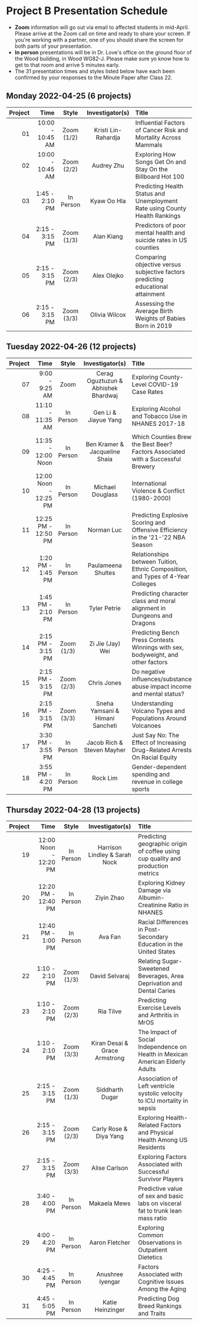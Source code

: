 # Project B Presentation Schedule

- **Zoom** information will go out via email to affected students in mid-April. Please arrive at the Zoom call on time and ready to share your screen. If you're working with a partner, one of you should share the screen for both parts of your presentation.
- **In person** presentations will be in Dr. Love's office on the ground floor of the Wood building, in Wood WG82-J. Please make sure yo know how to get to that room and arrive 5 minutes early.
- The 31 presentation times and styles listed below have each been confirmed by your responses to the Minute Paper after Class 22.

## Monday 2022-04-25 (6 projects)

Project | Time | Style | Investigator(s) | Title
---: | ---: | :---: | :-------------: | :--------------------
01 | 10:00 - 10:45 AM | Zoom (1/2) | Kristi Lin-Rahardja | Influential Factors of Cancer Risk and Mortality Across Mammals
02 | 10:00 - 10:45 AM | Zoom (2/2) | Audrey Zhu | Exploring How Songs Get On and Stay On the Billboard Hot 100
03 | 1:45 - 2:10 PM | In Person | Kyaw Oo Hla | Predicting Health Status and Unemployment Rate using County Health Rankings
04 | 2:15 - 3:15 PM | Zoom (1/3) | Alan Kiang | Predictors of poor mental health and suicide rates in US counties
05 | 2:15 - 3:15 PM | Zoom (2/3) | Alex Olejko | Comparing objective versus subjective factors predicting educational attainment
06 | 2:15 - 3:15 PM | Zoom (3/3) | Olivia Wilcox | Assessing the Average Birth Weights of Babies Born in 2019

## Tuesday 2022-04-26 (12 projects)

Project | Time | Style | Investigator(s) | Title
---: | ---: | :---: | :-------------: | :--------------------
07 | 9:00 - 9:25 AM | Zoom | Cerag Oguztuzun & Abhishek Bhardwaj | Exploring County-Level COVID-19 Case Rates
08 | 11:10 - 11:35 AM | In Person | Gen Li & Jiayue Yang | Exploring Alcohol and Tobacco Use in NHANES 2017-18
09 | 11:35 - 12:00 Noon | In Person | Ben Kramer & Jacqueline Shaia | Which Counties Brew the Best Beer? Factors Associated with a Successful Brewery
10 | 12:00 Noon - 12:25 PM | In Person | Michael Douglass | International Violence & Conflict (1980-2000)
11 | 12:25 PM - 12:50 PM | In Person | Norman Luc | Predicting Explosive Scoring and Offensive Efficiency in the '21-'22 NBA Season
12 | 1:20 PM - 1:45 PM | In Person | Paulameena Shultes | Relationships between Tuition, Ethnic Composition, and Types of 4-Year Colleges
13 | 1:45 PM - 2:10 PM | In Person | Tyler Petrie | Predicting character class and moral alignment in Dungeons and Dragons
14 | 2:15 PM - 3:15 PM | Zoom (1/3) | Zi Jie (Jay) Wei | Predicting Bench Press Contests Winnings with sex, bodyweight, and other factors
15 | 2:15 PM - 3:15 PM | Zoom (2/3) | Chris Jones | Do negative influences/substance abuse impact income and mental status?
16 | 2:15 PM - 3:15 PM | Zoom (3/3) | Sneha Yamsani & Himani Sancheti | Understanding Volcano Types and Populations Around Volcanoes
17 | 3:30 PM - 3:55 PM | In Person | Jacob Rich & Steven Mayher | Just Say No: The Effect of Increasing Drug-Related Arrests On Racial Equity
18 | 3:55 PM - 4:20 PM | In Person | Rock Lim | Gender-dependent spending and revenue in college sports

## Thursday 2022-04-28 (13 projects)

Project | Time | Style | Investigator(s) | Title
---: | ---: | :---: | :-------------: | :--------------------
19 | 12:00 Noon - 12:20 PM | In Person | Harrison Lindley & Sarah Nock | Predicting geographic origin of coffee using cup quality and production metrics
20 | 12:20 PM - 12:40 PM | In Person | Ziyin Zhao | Exploring Kidney Damage via Albumin-Creatinine Ratio in NHANES
21 | 12:40 PM - 1:00 PM | In Person | Ava Fan | Racial Differences in Post-Secondary Education in the United States
22 | 1:10 - 2:10 PM | Zoom (1/3) | David Selvaraj | Relating Sugar-Sweetened Beverages, Area Deprivation and Dental Caries
23 | 1:10 - 2:10 PM | Zoom (2/3) | Ria Tilve | Predicting Exercise Levels and Arthritis in MrOS
24 | 1:10 - 2:10 PM | Zoom (3/3) | Kiran Desai & Grace Armstrong | The Impact of Social Independence on Health in Mexican American Elderly Adults
25 | 2:15 - 3:15 PM | Zoom (1/3) | Siddharth Dugar | Association of Left ventricle systolic velocity to ICU mortality in sepsis
26 | 2:15 - 3:15 PM | Zoom (2/3) | Carly Rose & Diya Yang | Exploring Health-Related Factors and Physical Health Among US Residents
27 | 2:15 - 3:15 PM | Zoom (3/3) | Alise Carlson | Exploring Factors Associated with Successful Survivor Players
28 | 3:40 - 4:00 PM | In Person | Makaela Mews | Predictive value of sex and basic labs on visceral fat to trunk lean mass ratio
29 | 4:00 - 4:20 PM | In Person | Aaron Fletcher | Exploring Common Observations in Outpatient Dietetics
30 | 4:25 - 4:45 PM | In Person | Anushree Iyengar | Factors Associated with Cognitive Issues Among the Aging
31 | 4:45 - 5:05 PM | In Person | Katie Heinzinger | Predicting Dog Breed Rankings and Traits

